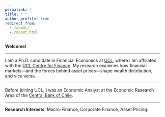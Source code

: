 ```yaml
---
permalink: /
title: " "
author_profile: true
redirect_from: 
  - /about/
  - /about.html
---
```

**Welcome!**

------
I am a Ph.D. candidate in Financial Economics at [UCL](https://www.ucl.ac.uk), where I am affiliated with the [UCL Centre for Finance](https://www.centreforfinance.org/index.htm). My research examines how financial markets—and the forces behind asset prices—shape wealth distribution, and vice versa. 

------
Before joining UCL, I was an Economic Analyst at the Economic Research Area of the [Central Bank of Chile](https://portalbiblioteca.bcentral.cl/en/web/banco-central/).

------
**Research Interests**: Macro-Finance, Corporate Finance, Asset Pricing.